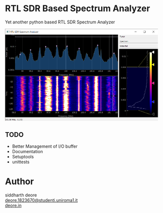 # RTL SDR Based Spectrum Analyzer

Yet another python based RTL SDR Spectrum Analyzer

![Screenshot ](screenshot.png)

## TODO
- Better Management of I/O buffer
- Documentation
- Setuptools
- unittests

# Author
siddharth deore <br>
deore.1823670@studenti.uniroma1.it <br>
[deore.in](http://deore.in)